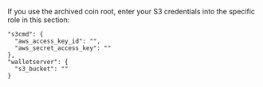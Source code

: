 If you use the archived coin root, enter your S3 credentials into the specific role in this section:

    "s3cmd": {
      "aws_access_key_id": "",
      "aws_secret_access_key": ""
    },
    "walletserver": {
      "s3_bucket": ""
    }

